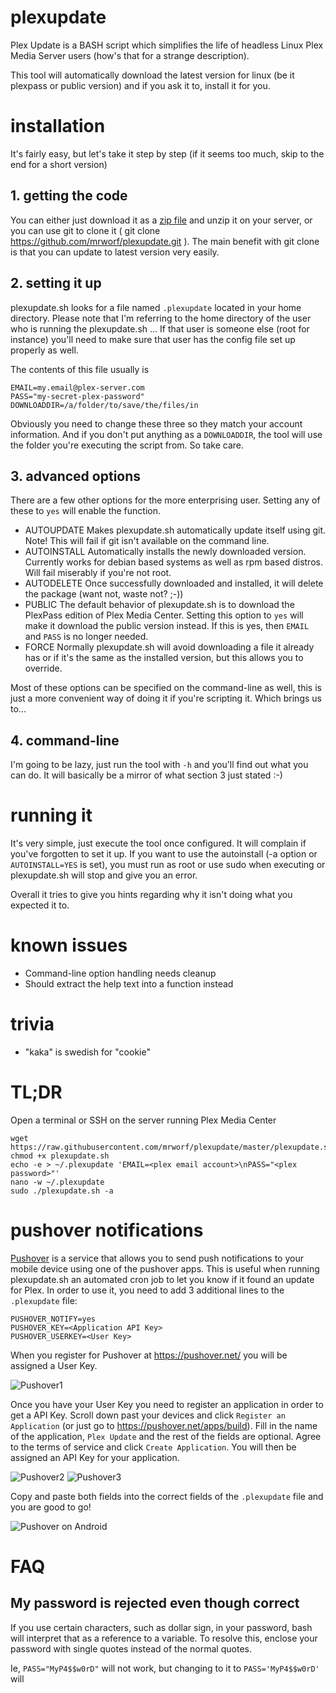 # plexupdate

Plex Update is a BASH script which simplifies the life of headless Linux Plex Media Server users (how's that for a strange description).

This tool will automatically download the latest version for linux (be it plexpass or public version) and if you ask it to, install it for you.

# installation

It's fairly easy, but let's take it step by step (if it seems too much, skip to the end for a short version)

## 1. getting the code

You can either just download it as a [zip file](https://github.com/mrworf/plexupdate/archive/master.zip) and unzip it on your server, or you can use git to clone it ( git clone https://github.com/mrworf/plexupdate.git ). The main benefit with git clone is that you can update to latest version very easily. 

## 2. setting it up

plexupdate.sh looks for a file named `.plexupdate` located in your home directory. Please note that I'm referring to the home directory of the user who is running the plexupdate.sh ... If that user is someone else (root for instance) you'll need to make sure that user has the config file set up properly as well.

The contents of this file usually is

```
EMAIL=my.email@plex-server.com
PASS="my-secret-plex-password"
DOWNLOADDIR=/a/folder/to/save/the/files/in
```

Obviously you need to change these three so they match your account information. And if you don't put anything as a `DOWNLOADDIR`, the tool will use the folder you're executing the script from. So take care.

## 3. advanced options

There are a few other options for the more enterprising user. Setting any of these to `yes` will enable the function.

- AUTOUPDATE
  Makes plexupdate.sh automatically update itself using git. Note! This will fail if git isn't available on the command line.
- AUTOINSTALL
  Automatically installs the newly downloaded version. Currently works for debian based systems as well as rpm based distros. Will fail miserably if you're not root.
- AUTODELETE 
  Once successfully downloaded and installed, it will delete the package (want not, waste not? ;-))
- PUBLIC 
  The default behavior of plexupdate.sh is to download the PlexPass edition of Plex Media Center. Setting this option to `yes` will make it download the public version instead. If this is yes, then `EMAIL` and `PASS` is no longer needed.
- FORCE 
  Normally plexupdate.sh will avoid downloading a file it already has or if it's the same as the installed version, but this allows you to override.

Most of these options can be specified on the command-line as well, this is just a more convenient way of doing it if you're scripting it. Which brings us to...

## 4. command-line

I'm going to be lazy, just run the tool with `-h` and you'll find out what you can do. It will basically be a mirror of what section 3 just stated :-)

# running it

It's very simple, just execute the tool once configured. It will complain if you've forgotten to set it up. If you want to use the autoinstall (-a option or `AUTOINSTALL=YES` is set), you must run as root or use sudo when executing or plexupdate.sh will stop and give you an error.

Overall it tries to give you hints regarding why it isn't doing what you expected it to.

# known issues

- Command-line option handling needs cleanup
- Should extract the help text into a function instead

# trivia

- "kaka" is swedish for "cookie"

# TL;DR

Open a terminal or SSH on the server running Plex Media Center
```
wget https://raw.githubusercontent.com/mrworf/plexupdate/master/plexupdate.sh
chmod +x plexupdate.sh
echo -e > ~/.plexupdate 'EMAIL=<plex email account>\nPASS="<plex password>"'
nano -w ~/.plexupdate
sudo ./plexupdate.sh -a
```

# pushover notifications

[Pushover](https://pushover.net/) is a service that allows you to send push notifications to your mobile device using one of the pushover apps. This is useful when running plexupdate.sh an automated cron job to let you know if it found an update for Plex. In order to use it, you need to add 3 additional lines to the `.plexupdate` file:
```
PUSHOVER_NOTIFY=yes
PUSHOVER_KEY=<Application API Key>
PUSHOVER_USERKEY=<User Key>
```

When you register for Pushover at https://pushover.net/ you will be assigned a User Key. 

![Pushover1](http://i.imgur.com/HLQgmLv.jpg)

Once you have your User Key you need to register an application in order to get a API Key. Scroll down past your devices and click `Register an Application` (or just go to https://pushover.net/apps/build). Fill in the name of the application, `Plex Update` and the rest of the fields are optional. Agree to the terms of service and click `Create Application`. You will then be assigned an API Key for your application. 

![Pushover2](http://i.imgur.com/yys1GRC.jpg)
![Pushover3](http://i.imgur.com/pGWnHZw.jpg)

Copy and paste both fields into the correct fields of the `.plexupdate` file and you are good to go!

![Pushover on Android](http://i.imgur.com/u9qxnnQl.png)
# FAQ

## My password is rejected even though correct

If you use certain characters, such as dollar sign, in your password, bash will interpret that as a reference to a variable. To resolve this, enclose your password with single quotes instead of the normal quotes.

Ie, `PASS="MyP4$$w0rD"` will not work, but changing to it to `PASS='MyP4$$w0rD'` will
